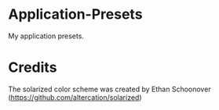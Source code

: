# Application-Presets
My application presets.

# Credits
The solarized color scheme was created by Ethan Schoonover (https://github.com/altercation/solarized)
